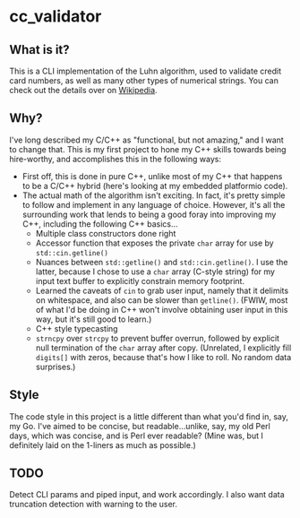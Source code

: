 # cc_validator

## What is it?

This is a CLI implementation of the Luhn algorithm, used to validate credit card numbers, as well as many other types of
numerical strings. You can check out the details over on [Wikipedia](https://en.wikipedia.org/wiki/Luhn_algorithm).

## Why?

I've long described my C/C++ as "functional, but not amazing," and I want to change that. This is my first project to
hone my C++ skills towards being hire-worthy, and accomplishes this in the following ways:

- First off, this is done in pure C++, unlike most of my C++ that happens to be a C/C++ hybrid (here's looking at my
  embedded platformio code).
- The actual math of the algorithm isn't exciting. In fact, it's pretty simple to follow and implement in any language 
  of choice. However, it's all the surrounding work that lends to being a good foray into improving my C++, including
  the following C++ basics...
  - Multiple class constructors done right
  - Accessor function that exposes the private `char` array for use by `std::cin.getline()`
  - Nuances between `std::getline()` and `std::cin.getline()`. I use the latter, because I chose to use a `char` array
    (C-style string) for my input text buffer to explicitly constrain memory footprint.
  - Learned the caveats of `cin` to grab user input, namely that it delimits on whitespace, and also can be slower than
    `getline()`. (FWIW, most of what I'd be doing in C++ won't involve obtaining user input in this way, but it's still
    good to learn.)
  - C++ style typecasting
  - `strncpy` over `strcpy` to prevent buffer overrun, followed by explicit null termination of the `char` array after
    copy. (Unrelated, I explicitly fill `digits[]` with zeros, because that's how I like to roll. No random data
    surprises.)

## Style

The code style in this project is a little different than what you'd find in, say, my Go. I've aimed to be concise, but
readable...unlike, say, my old Perl days, which was concise, and is Perl ever readable? (Mine was, but I definitely laid
on the 1-liners as much as possible.)

## TODO

Detect CLI params and piped input, and work accordingly. I also want data truncation detection with warning to the user.

